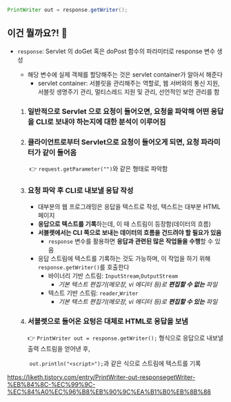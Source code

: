 ```java
PrintWriter out = response.getWriter();
```

## 이건 뭘까요?! :thinking:

- `response`: Servlet 의 doGet 혹은 doPost 함수의 파라미터로 response 변수 생성

  - 해당 변수에 실제 객체를 할당해주는 것은 servlet container가 알아서 해준다
    - servlet container: 서블릿을 관리해주는 역할로, 웹 서버와의 통신 지원, 서블릿 생명주기 관리, 멀티스레드 지원 및 관리, 선언적인 보안 관리를 함

  1. ### 일반적으로 Servlet 으로 요청이 들어오면, 요청을 파악해 어떤 응답을 CLI로 보내야 하는지에 대한 분석이 이루어짐

  2. ### 클라이언트로부터 Servlet으로 요청이 들어오게 되면, 요청 파라미터가 같이 들어옴

     ​	:point_right:  `request.getParameter("")`와 같은 형태로 파악함

  3. ### 요청 파악 후 CLI로 내보낼 응답 작성

     - 대부분의 웹 프로그래밍은 응답을 텍스트로 작성, 텍스트는 대부분 HTML 페이지
     - **응답으로 텍스트를 기록**하는데, 이 때 스트림이 등장함(데이터의 흐름)
     - **서블렛에서는 CLI 쪽으로 보내는 데이터의 흐름을 건드려야 할 필요가 있음**
       - `response` 변수를 활용하면 **응답과 관련된 많은 작업들을 수행**할 수 있음
     - 응답 스트림에 텍스트를 기록하는 것도 가능하며, 이 작업을 하기 위해 `response.getWriter()`를 호출한다
       - 바이너리 기반 스트림: `InputStream`,`OutputStream`
         - *기본 텍스트 편집기(메모장, vi 에디터 등)로 **편집할 수 없는** 파일*
       - 텍스트 기반 스트림: `reader`,`Writer`
         - *기본 텍스트 편집기(메모장, vi 에디터 등)로 **편집할 수 있는** 파일*

  4. ### 서블렛으로 들어온 요텅은 대체로 HTML로 응답을 보냄

     :point_right: `PrintWriter out = response.getWriter();` 형식으로 응답으로 내보낼 출력 스트림을 얻어낸 후,

     ​		`out.println("<script>");`과 같은 식으로 스트림에 텍스트를 기록

https://liketh.tistory.com/entry/PrintWriter-out-responsegetWriter-%EB%84%8C-%EC%99%9C-%EC%84%A0%EC%96%B8%EB%90%9C%EA%B1%B0%EB%8B%88